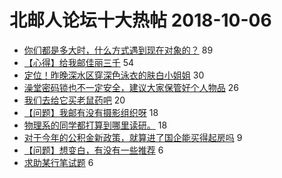 # 北邮人论坛十大热帖 2018-10-06

- [你们都是多大时，什么方式遇到现在对象的？](https://bbs.byr.cn/article/Feeling/3082242) 89
- [【心得】给我邮佳丽三千](https://bbs.byr.cn/article/StudyShare/187809) 54
- [定位！昨晚深水区穿深色泳衣的肤白小姐姐](https://bbs.byr.cn/article/Friends/1892429) 30
- [澡堂密码锁也不一定安全，建议大家保管好个人物品](https://bbs.byr.cn/article/Talking/6051461) 26
- [我们去给它买老鼠药吧](https://bbs.byr.cn/article/Picture/3222675) 20
- [【问题】我邮有没有摄影组织呀](https://bbs.byr.cn/article/Photo/266026) 18
- [物理系的同学都打算到哪里读研。](https://bbs.byr.cn/article/AimGraduate/1151027) 18
- [对于今年的公积金新政策，就算进了国企能买得起房吗](https://bbs.byr.cn/article/Job/1991916) 9
- [【问题】想变白，有没有一些推荐](https://bbs.byr.cn/article/Beauty/324482) 6
- [求助某行笔试题](https://bbs.byr.cn/article/Java/60319) 6


